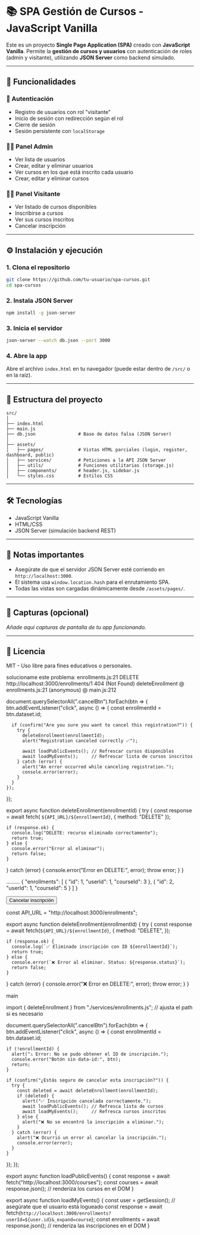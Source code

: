 # 📚 SPA Gestión de Cursos - JavaScript Vanilla

Este es un proyecto **Single Page Application (SPA)** creado con **JavaScript Vanilla**. Permite la **gestión de cursos y usuarios** con autenticación de roles (admin y visitante), utilizando **JSON Server** como backend simulado.

---

## 🚀 Funcionalidades

### 👥 Autenticación
- Registro de usuarios con rol "visitante"
- Inicio de sesión con redirección según el rol
- Cierre de sesión
- Sesión persistente con `localStorage`

### 🧑‍💼 Panel Admin
- Ver lista de usuarios
- Crear, editar y eliminar usuarios
- Ver cursos en los que está inscrito cada usuario
- Crear, editar y eliminar cursos

### 🙋‍♂️ Panel Visitante
- Ver listado de cursos disponibles
- Inscribirse a cursos
- Ver sus cursos inscritos
- Cancelar inscripción

---

## ⚙️ Instalación y ejecución

### 1. Clona el repositorio
```bash
git clone https://github.com/tu-usuario/spa-cursos.git
cd spa-cursos
```

### 2. Instala JSON Server
```bash
npm install -g json-server
```

### 3. Inicia el servidor
```bash
json-server --watch db.json --port 3000
```

### 4. Abre la app
Abre el archivo `index.html` en tu navegador (puede estar dentro de `/src/` o en la raíz).

---

## 📁 Estructura del proyecto

```
src/
│
├── index.html
├── main.js
├── db.json                # Base de datos falsa (JSON Server)
│
├── assets/
│   ├── pages/             # Vistas HTML parciales (login, register, dashboard, public)
│   ├── services/          # Peticiones a la API JSON Server
│   ├── utils/             # Funciones utilitarias (storage.js)
│   ├── components/        # header.js, sidebar.js
│   └── styles.css         # Estilos CSS
```

---

## 🛠 Tecnologías

- JavaScript Vanilla
- HTML/CSS
- JSON Server (simulación backend REST)

---

## 📌 Notas importantes

- Asegúrate de que el servidor JSON Server esté corriendo en `http://localhost:3000`.
- El sistema usa `window.location.hash` para el enrutamiento SPA.
- Todas las vistas son cargadas dinámicamente desde `/assets/pages/`.

---

## 📸 Capturas (opcional)

_Añade aquí capturas de pantalla de tu app funcionando._

---

## 📄 Licencia

MIT - Uso libre para fines educativos o personales.



solucioname este problema: enrollments.js:21 
 DELETE http://localhost:3000/enrollments/1 404 (Not Found)
deleteEnrollment	@	enrollments.js:21
(anonymous)	@	main.js:212

  document.querySelectorAll(".cancelBtn").forEach(btn => {
    btn.addEventListener("click", async () => {
      const enrollmentId = btn.dataset.id;

      if (confirm("Are you sure you want to cancel this registration?")) {
        try {
          deleteEnrollment(enrollmentId);
          alert("Registration canceled correctly ✅");

          await loadPublicEvents(); // Refrescar cursos disponibles
          await loadMyEvents();     // Refrescar lista de cursos inscritos
        } catch (error) {
          alert("An error occurred while canceling registration.");
          console.error(error);
        }
      }
    });
  });


  export async function deleteEnrollment(enrollmentId) {
  try {
    const response = await fetch( `${API_URL}/${enrollmentId}`, {
      method: "DELETE"
    });

    if (response.ok) {
      console.log("DELETE: recurso eliminado correctamente");
      return true;
    } else {
      console.error("Error al eliminar");
      return false;
    }
  } catch (error) {
    console.error("Error en DELETE:", error);
    throw error;
  }
}

.........
{
  "enrollments": [
    {
      "id": 1,
      "userId": 1,
      "courseId": 3
    },
    {
      "id": 2,
      "userId": 1,
      "courseId": 5
    }
  ]
}


<button class="cancelBtn" data-id="1">Cancelar inscripción</button>


const API_URL = "http://localhost:3000/enrollments";

export async function deleteEnrollment(enrollmentId) {
  try {
    const response = await fetch(`${API_URL}/${enrollmentId}`, {
      method: "DELETE",
    });

    if (response.ok) {
      console.log(`✅ Eliminado inscripción con ID ${enrollmentId}`);
      return true;
    } else {
      console.error(`❌ Error al eliminar. Status: ${response.status}`);
      return false;
    }
  } catch (error) {
    console.error("❌ Error en DELETE:", error);
    throw error;
  }
}

main

import { deleteEnrollment } from "./services/enrollments.js"; // ajusta el path si es necesario

document.querySelectorAll(".cancelBtn").forEach(btn => {
  btn.addEventListener("click", async () => {
    const enrollmentId = btn.dataset.id;

    if (!enrollmentId) {
      alert("⚠️ Error: No se pudo obtener el ID de inscripción.");
      console.error("Botón sin data-id:", btn);
      return;
    }

    if (confirm("¿Estás seguro de cancelar esta inscripción?")) {
      try {
        const deleted = await deleteEnrollment(enrollmentId);
        if (deleted) {
          alert("✅ Inscripción cancelada correctamente.");
          await loadPublicEvents(); // Refresca lista de cursos
          await loadMyEvents();     // Refresca cursos inscritos
        } else {
          alert("❌ No se encontró la inscripción a eliminar.");
        }
      } catch (error) {
        alert("❌ Ocurrió un error al cancelar la inscripción.");
        console.error(error);
      }
    }
  });
});

export async function loadPublicEvents() {
  const response = await fetch("http://localhost:3000/courses");
  const courses = await response.json();
  // renderiza los cursos en el DOM
}

export async function loadMyEvents() {
  const user = getSession(); // asegúrate que el usuario está logueado
  const response = await fetch(`http://localhost:3000/enrollments?userId=${user.id}&_expand=course`);
  const enrollments = await response.json();
  // renderiza las inscripciones en el DOM
}